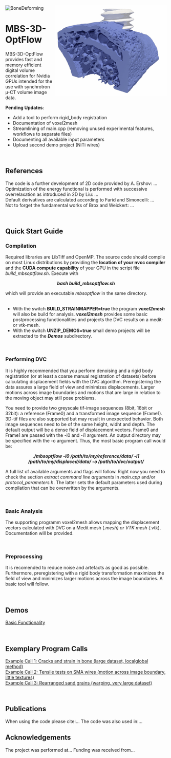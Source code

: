 

<picture>
  <img src="syn0134_deformation.gif" width="350" title="bone deformation during screw push-out" align="right">
  <img alt="BoneDeforming">
</picture>

# MBS-3D-OptFlow

MBS-3D-OptFlow provides fast and memory efficient digital volume correlation for Nvidia GPUs intended for the use with synchrotron µ-CT volume image data.

**Pending Updates**:
  - Add a tool to perform rigid_body registration
  - Documentation of voxel2mesh
  - Streamlining of main.cpp (removing unused experimental features, workflows to separate files)
  - Documenting all available input parameters
  - Upload second demo project (NiTi wires)
<br>

## References
The code is a further development of 2D code provided by A. Ershov: ...
<br>
Optimization of the energy functional is performed with successive overrelaxation as introduced in 2D by Liu: ...
<br>
Default derivatives are calculated according to Farid and Simoncelli: ...
<br>
Not to forget the fundamental works of Brox and Weickert: ...

<br>

## Quick Start Guide

### Compilation

Required libraries are LibTiff and OpenMP. The source code should compile on most Linux distributions by providing the **location of your nvcc compiler** and the **CUDA compute capability** of your GPU in the script file *build_mbsoptflow.sh*. Execute with 

***<p align="center"> bash build_mbsoptflow.sh </p>***

which will provide an executable *mbsoptflow* in the same directory.
<br>
<br> 
- With the switch **BUILD_STRAINMAPPER=true** the program ***voxel2mesh*** will also be build for analysis. ***voxel2mesh*** provides some basic postprocessing functionalities and projects the DVC results on a medit- or vtk-mesh.
- With the switch **UNZIP_DEMOS=true** small demo projects will be extracted to the ***Demos*** subdirectory.
<br>

### Performing DVC

It is highly recommended that you perform denoising and a rigid body registration (or at least a coarse manual registration of datasets) before calculating displacement fields with the DVC algorithm. Preregistering the data assures a large field of view and minimizes displacements. Larger motions across image boundaries and motions that are large in relation to the moving object may still pose problems.

You need to provide two greyscale tif-image sequences (8bit, 16bit or 32bit): a reference (Frame0) and a transformed image sequence (Frame1). 3D-tif files are also supported but may result in unexpected behavior. Both image sequences need to be of the same height, widht and depth. The default output will be a dense field of displacement vectors. Frame0 and Frame1 are passed with the -i0 and -i1 argument. An output directory may be specified with the -o argument. Thus, the most basic program call would be:

***<p align="center"> ./mbsoptflow -i0 /path/to/my/reference/data/ -i1 /path/to/my/displaced/data/ -o /path/to/dvc/output/</p>***

A full list of available arguments and flags will follow. Right now you need to check the section *extract command line arguments* in *main.cpp* and/or *protocol_parameters.h*. The latter sets the default parameters  used during compilation that can be overwritten by the arguments.

<br>

### Basic Analysis

The supporting programm voxel2mesh allows mapping the displacement vectors calculated with DVC on a Medit mesh (*.mesh) or VTK mesh (*.vtk). Documentation will be provided.

<br>

### Preprocessing

It is recomended to reduce noise and artefacts as good as possible. Furthermore, preregistering with a rigid body transformation maximizes the field of view and minimizes larger motions across the image boundaries. A basic tool will follow.

<br>

## Demos
[Basic Functionality](https://github.com/brunsst/MBS-3D-OptFlow/blob/main/Demos/RayDemo/README.md)

<br>

## Exemplary Program Calls

[Example Call 1: Cracks and strain in bone (large dataset, localglobal method)](https://github.com/brunsst/MBS-3D-OptFlow/blob/main/examplary_call1.md)
<br>
[Example Call 2: Tensile tests on SMA wires (motion across image boundary, little textures)](https://github.com/brunsst/MBS-3D-OptFlow/blob/main/examplary_call2.md)
<br>
[Example Call 3: Rearranged sand grains (warping, very large dataset)](https://github.com/brunsst/MBS-3D-OptFlow/blob/main/examplary_call3.md)

<br>

## Publications
When using the code please cite:...
The code was also used in:...
<br>

## Acknowledgements
The project was performed at... 
Funding was received from...

